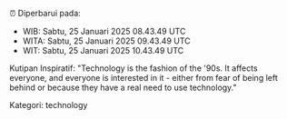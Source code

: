 ⏰ Diperbarui pada:
- WIB: Sabtu, 25 Januari 2025 08.43.49 UTC
- WITA: Sabtu, 25 Januari 2025 09.43.49 UTC
- WIT: Sabtu, 25 Januari 2025 10.43.49 UTC

Kutipan Inspiratif:
"Technology is the fashion of the '90s. It affects everyone, and everyone is interested in it - either from fear of being left behind or because they have a real need to use technology."


Kategori: technology

